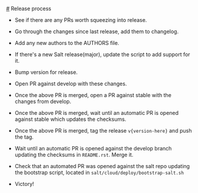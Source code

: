 [#](#) Release process

- See if there are any PRs worth squeezing into release.
- Go through the changes since last release, add them to changelog.
- Add any new authors to the AUTHORS file.
- If there's a new Salt release(major), update the script to add support for it.
- Bump version for release.
- Open PR against develop with these changes.
- Once the above PR is merged, open a PR against stable with the changes from develop.
- Once the above PR is merged, wait until an automatic PR is opened against stable which updates the checksums.
- Once the above PR is merged, tag the release `v{version-here}` and push the tag.
- Wait until an automatic PR is opened against the develop branch updating the checksums in `README.rst`. Merge it.
- Check that an automated PR was opened against the salt repo updating the bootstrap script, located in `salt/cloud/deploy/bootstrap-salt.sh`

- Victory!
